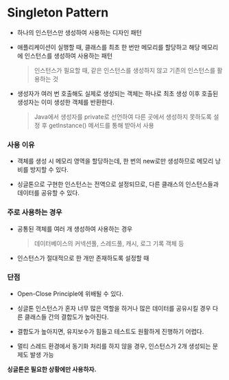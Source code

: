 # Singleton Pattern

- 하나의 인스턴스만 생성하여 사용하는 디자인 패턴

- 애플리케이션이 실행할 때, 클래스를 최초 한 번만 메모리를 할당하고 해당 메모리에 인스턴스를 생성하여 사용하는 패턴

    > 인스턴스가 필요할 때, 같은 인스턴스를 생성하지 않고 기존의 인스턴스를 활용하는 것

- 생성자가 여러 번 호출해도 실제로 생성되는 객체는 하나로 최초 생성 이후 호출된 생성자는 이미 생성한 객체를 반환한다.

    > Java에서 생성자를 private로 선언하여 다른 곳에서 생성하지 못하도록 설정 후 getInstance() 메서드를 통해 받아서 사용

### 사용 이유

- 객체를 생성 시 메모리 영역을 할당하는데, 한 번의 new로만 생성하므로 메모리 낭비를 방지할 수 있다.

- 싱글톤으로 구현한 인스턴스는 전역으로 설정되므로, 다른 클래스의 인스턴스들과 데이터를 공유할 수 있다.

### 주로 사용하는 경우

- 공통된 객체를 여러 개 생성하여 사용하는 경우

    > 데이터베이스의 커넥션풀, 스레드풀, 캐시, 로그 기록 객체 등

- 인스턴스가 절대적으로 한 개만 존재하도록 설정할 때

### 단점

- Open-Close Principle에 위배될 수 있다.

- 싱글톤 인스턴스가 혼자 너무 많은 역할을 하거나 많은 데이터를 공유시킬 경우 다른 클래스들 간의 결합도가 높아진다.

- 결합도가 높아지면, 유지보수가 힘들고 테스트도 원활하게 진행하기 어렵다.

- 멀티 스레드 환경에서 동기화 처리를 하지 않을 경우, 인스턴스가 2개 생성되는 문제도 발생 가능

**싱글톤은 필요한 상황에만 사용하자.**
